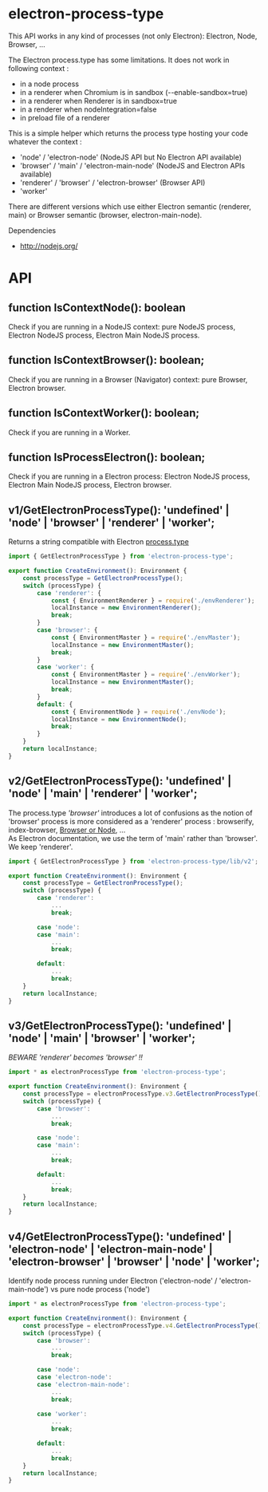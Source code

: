 # electron-process-type
This API works in any kind of processes (not only Electron): Electron, Node, Browser, ...

The Electron process.type has some limitations.
It does not work in following context :
* in a node process
* in a renderer when Chromium is in sandbox (--enable-sandbox=true)
* in a renderer when Renderer is in sandbox=true
* in a renderer when nodeIntegration=false
* in preload file of a renderer

This is a simple helper which returns the process type hosting your code whatever the context :
- 'node' / 'electron-node' (NodeJS API but No Electron API available)
- 'browser' / 'main' / 'electron-main-node' (NodeJS and Electron APIs available)
- 'renderer' / 'browser' / 'electron-browser' (Browser API)
- 'worker'

There are different versions which use either Electron semantic (renderer, main) or Browser semantic (browser, electron-main-node).

Dependencies
* http://nodejs.org/


# API
## function IsContextNode(): boolean
Check if you are running in a NodeJS context: pure NodeJS process, Electron NodeJS process, Electron Main NodeJS process.

## function IsContextBrowser(): boolean;
Check if you are running in a Browser (Navigator) context: pure Browser, Electron browser.

## function IsContextWorker(): boolean;
Check if you are running in a Worker.

## function IsProcessElectron(): boolean;
Check if you are running in a Electron process: Electron NodeJS process, Electron Main NodeJS process, Electron browser.


## v1/GetElectronProcessType(): 'undefined' | 'node' | 'browser' | 'renderer' | 'worker';
Returns a string compatible with Electron [process.type](https://electronjs.org/docs/api/process#processversionschrome)

```ts
import { GetElectronProcessType } from 'electron-process-type';

export function CreateEnvironment(): Environment {
    const processType = GetElectronProcessType();
    switch (processType) {
        case 'renderer': {
            const { EnvironmentRenderer } = require('./envRenderer');
            localInstance = new EnvironmentRenderer();
            break;
        }
        case 'browser': {
            const { EnvironmentMaster } = require('./envMaster');
            localInstance = new EnvironmentMaster();
            break;
        }
        case 'worker': {
            const { EnvironmentMaster } = require('./envWorker');
            localInstance = new EnvironmentMaster();
            break;
        }
        default: {
            const { EnvironmentNode } = require('./envNode');
            localInstance = new EnvironmentNode();
            break;
        }
    }
    return localInstance;
}
```

## v2/GetElectronProcessType(): 'undefined' | 'node' | 'main' | 'renderer' | 'worker';
The process.type *'browser'* introduces a lot of confusions as the notion of 'browser' process is more considered as a 'renderer' process : browserify, index-browser, [Browser or Node](https://github.com/flexdinesh/browser-or-node), ...  
As Electron documentation, we use the term of 'main' rather than 'browser'. We keep 'renderer'.

```ts
import { GetElectronProcessType } from 'electron-process-type/lib/v2';

export function CreateEnvironment(): Environment {
    const processType = GetElectronProcessType();
    switch (processType) {
        case 'renderer':
            ...
            break;

        case 'node':
        case 'main':
            ...
            break;

        default:
            ...
            break;
    }
    return localInstance;
}
```

## v3/GetElectronProcessType(): 'undefined' | 'node' | 'main' | 'browser' | 'worker';
*BEWARE 'renderer' becomes 'browser' !!*

```ts
import * as electronProcessType from 'electron-process-type';

export function CreateEnvironment(): Environment {
    const processType = electronProcessType.v3.GetElectronProcessType();
    switch (processType) {
        case 'browser':
            ...
            break;

        case 'node':
        case 'main':
            ...
            break;

        default:
            ...
            break;
    }
    return localInstance;
}
```

## v4/GetElectronProcessType(): 'undefined' | 'electron-node' | 'electron-main-node' | 'electron-browser' | 'browser' | 'node' | 'worker';
Identify node process running under Electron ('electron-node' / 'electron-main-node') vs pure node process ('node')
```ts
import * as electronProcessType from 'electron-process-type';

export function CreateEnvironment(): Environment {
    const processType = electronProcessType.v4.GetElectronProcessType();
    switch (processType) {
        case 'browser':
            ...
            break;

        case 'node':
        case 'electron-node':
        case 'electron-main-node':
            ...
            break;
    
        case 'worker':
            ...
            break;

        default:
            ...
            break;
    }
    return localInstance;
}
```

